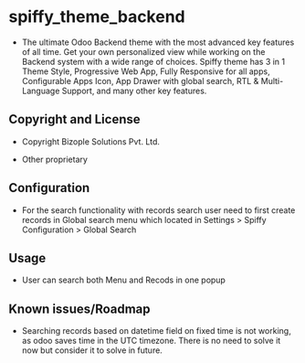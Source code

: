 spiffy_theme_backend
=================
* The ultimate Odoo Backend theme with the most advanced key features of all time. Get your own personalized view while working on the Backend system with a wide range of choices. Spiffy theme has 3 in 1 Theme Style, Progressive Web App, Fully Responsive for all apps, Configurable Apps Icon, App Drawer with global search, RTL & Multi-Language Support, and many other key features.

Copyright and License
---------------------
* Copyright Bizople Solutions Pvt. Ltd.

* Other proprietary

Configuration
-----------------------
* For the search functionality with records search user need to first create records in Global search menu which located in Settings > Spiffy Configuration > Global Search

Usage
-----------------------
* User can search both Menu and Recods in one popup

Known issues/Roadmap
--------------------
* Searching records based on datetime field on fixed time is not working, as odoo saves time in the UTC timezone. There is no need to solve it now but consider it to solve in future.